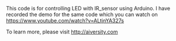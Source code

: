 This code is for controlling LED with IR_sensor using Arduino. I have recorded the demo for the same code which you can watch on https://www.youtube.com/watch?v=ALtjnYA327s

To learn more, please visit http://aiversity.com
